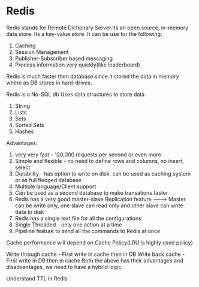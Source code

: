 # Redis

Redis stands for Remote Dictionary Server.Its an open source, in-memory data store. Its a key-value store.
It can be use for the following:
1. Caching
2. Session Management
3. Publisher-Subscriber based messaging
4. Process information very quickly(like leaderboard)

Redis is much faster then database since it stored the data in memory where as DB stores in hard-drives.

Redis is a No-SQL db
Uses data structures to store data
1. String
2. Lists
3. Sets
4. Sorted Sets
5. Hashes

Advantages:
1. very very fast - 120,000 requests per second or even more
2. Simple and flexible - no need to define rows and columns, no insert, select
3. Durability - has option to write on disk, can be used as caching system or as full fledged database
4. Multiple language/Client support
5. Can be used as a second database to make transations faster
6. Redis has a very good master-slave Replication feature
---> Master can be write only, one slave can read only and other slave can write data to disk
7. Redis has a single text file for all the configurations
8. Single Threaded - only one action at a time
9. Pipeline feature to send all the commands to Redis at once

Cache performance will depend on Cache Policy(LRU is highly used policy)

Write through cache - First write in cache then in DB
Write back cache - First write in DB then in cache
Both the above has their advantages and disadvantages, we need to have a hybrid logic

Understand TTL in Redis 

